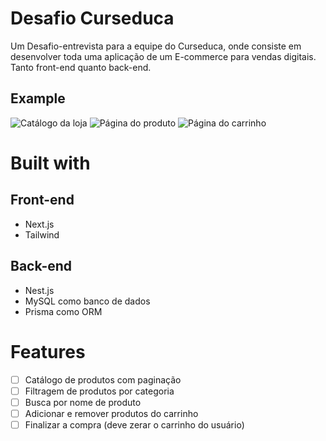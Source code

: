 # Desafio Curseduca
Um Desafio-entrevista para a equipe do Curseduca, onde consiste em desenvolver toda uma aplicação de um E-commerce para vendas digitais.
Tanto front-end quanto back-end.

## Example
![Catálogo da loja](https://github.com/thigazzz/curseeduca-challenge/assets/86504455/bd73fd95-19b5-4587-8d43-cf724c526ae9)
![Página do produto](https://github.com/thigazzz/curseeduca-challenge/assets/86504455/df7c51ff-67d5-47de-b366-c43a11f967c9)
![Página do carrinho](https://github.com/thigazzz/curseeduca-challenge/assets/86504455/a2669cdb-407a-4155-85d7-717f712c0eac)

# Built with
## Front-end
- Next.js
- Tailwind
## Back-end
- Nest.js
- MySQL como banco de dados
- Prisma como ORM


# Features
- [ ] Catálogo de produtos com paginação
- [ ] Filtragem de produtos por categoria
- [ ] Busca por nome de produto
- [ ] Adicionar e remover produtos do carrinho
- [ ] Finalizar a compra (deve zerar o carrinho do usuário)
